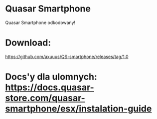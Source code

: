 # Quasar Smartphone
Quasar Smartphone odkodowany!

# Download:
https://github.com/axuuus/QS-smartphone/releases/tag/1.0

# Docs'y dla ulomnych: https://docs.quasar-store.com/quasar-smartphone/esx/instalation-guide
